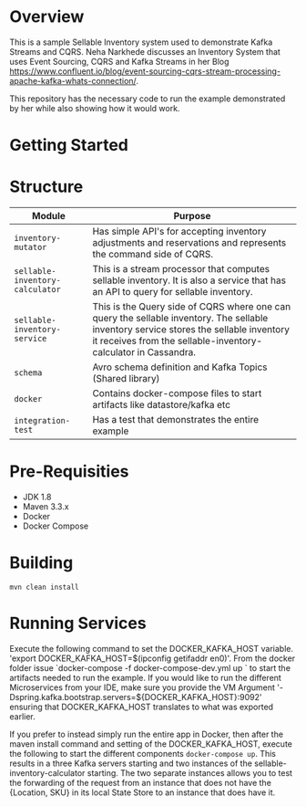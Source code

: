 # Overview

This is a sample Sellable Inventory system used to demonstrate Kafka Streams and CQRS. Neha Narkhede discusses an Inventory System that 
uses Event Sourcing, CQRS and Kafka Streams in her Blog https://www.confluent.io/blog/event-sourcing-cqrs-stream-processing-apache-kafka-whats-connection/.

This repository has the necessary code to run the example demonstrated by her while also showing how it would work.

# Getting Started

# Structure
Module | Purpose
--- | ---
`inventory-mutator` | Has simple API's for accepting inventory adjustments and reservations and represents the command side of CQRS.
`sellable-inventory-calculator` | This is a stream processor that computes sellable inventory. It is also a service that has an API to query for sellable inventory. 
`sellable-inventory-service` | This is the Query side of CQRS where one can query the sellable inventory. The sellable inventory service stores the sellable inventory it receives from the sellable-inventory-calculator in Cassandra.
`schema` | Avro schema definition and Kafka Topics (Shared library)
`docker` | Contains docker-compose files to start artifacts like datastore/kafka etc
`integration-test` | Has a test that demonstrates the entire example

# Pre-Requisities
* JDK 1.8
* Maven 3.3.x
* Docker
* Docker Compose

#  Building
`mvn clean install`

# Running Services

Execute the following command to set the DOCKER_KAFKA_HOST variable. 'export DOCKER_KAFKA_HOST=$(ipconfig getifaddr en0)'. 
From the docker folder issue `docker-compose -f docker-compose-dev.yml up ` to start the artifacts needed to run the example. If you would like to run the 
different Microservices from your IDE, make sure you provide the VM Argument '-Dspring.kafka.bootstrap.servers=${DOCKER_KAFKA_HOST}:9092' ensuring that
DOCKER_KAFKA_HOST translates to what was exported earlier.

If you prefer to instead simply run the entire app in Docker, then after the maven install command and setting of the DOCKER_KAFKA_HOST,
execute the following to start the different components `docker-compose up`. This results in a three Kafka servers starting and two 
instances of the sellable-inventory-calculator starting. The two separate instances allows you to test the forwarding of the request 
from an instance that does not have the {Location, SKU} in its local State Store to an instance that does have it.


